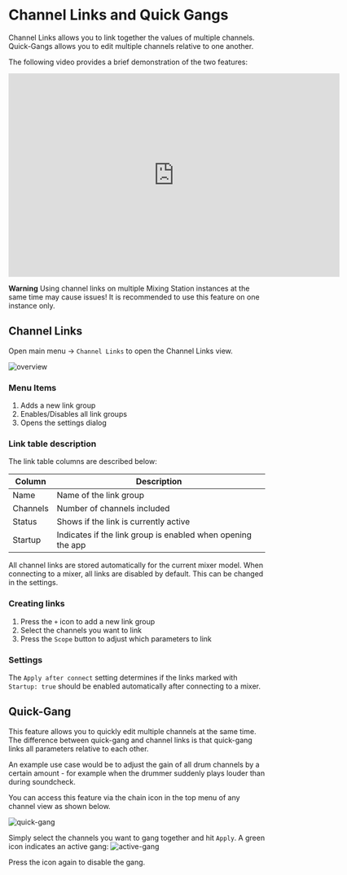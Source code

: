 # Channel Links and Quick Gangs

Channel Links allows you to link together the values of multiple channels.
Quick-Gangs allows you to edit multiple channels relative to one another.

The following video provides a brief demonstration of the two features:
<div class="video-wrapper">
  <iframe width="650" height="400" src="https://www.youtube.com/embed/dLx8Jjchq7s" frameborder="0" allowfullscreen></iframe>
</div>

**Warning** Using channel links on multiple Mixing Station instances at the same time may cause issues!
It is recommended to use this feature on one instance only.

## Channel Links

Open main menu -> `Channel Links` to open the Channel Links view.

![overview](img/chlinks/overview.png)

### Menu Items

1. Adds a new link group
2. Enables/Disables all link groups
3. Opens the settings dialog

### Link table description

The link table columns are described below:

| Column   | Description                                                       |
|----------|-------------------------------------------------------------------|
| Name     | Name of the link group                                            |
| Channels | Number of channels included                                       |
| Status   | Shows if the link is currently active                             |
| Startup  | Indicates if the link group is enabled when opening the app |

All channel links are stored automatically for the current mixer model.
When connecting to a mixer, all links are disabled by default. This can be changed in the settings.

### Creating links

1. Press the `+` icon to add a new link group
2. Select the channels you want to link
3. Press the `Scope` button to adjust which parameters to link

### Settings

The `Apply after connect` setting determines if the links marked with `Startup: true` should be enabled automatically after
connecting to a mixer.

## Quick-Gang

This feature allows you to quickly edit multiple channels at the same time.
The difference between quick-gang and channel links is that quick-gang links all parameters relative to each other.

An example use case would be to adjust the gain of all drum channels by a certain amount - for example when the drummer
suddenly plays louder than during soundcheck.

You can access this feature via the chain icon in the top menu of any channel view as shown below.

![quick-gang](img/chlinks/quickgang.png)

Simply select the channels you want to gang together and hit `Apply`.
A green icon indicates an active gang: ![active-gang](img/chlinks/activegang.png)

Press the icon again to disable the gang.

